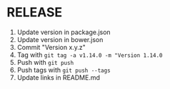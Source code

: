 # RELEASE

1. Update version in package.json
2. Update version in bower.json
3. Commit "Version x.y.z"
4. Tag with `git tag -a v1.14.0 -m "Version 1.14.0`
5. Push with `git push`
6. Push tags with `git push --tags`
7. Update links in README.md
